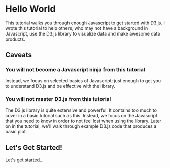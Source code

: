 
# Hello World

This tutorial walks you through enough Javascript to get started with D3.js. I wrote this tutorial to help others, who may not have a background in Javascript, use the D3.js library to visualize data and make awesome data products.

## Caveats

### You will not become a Javascript ninja from this tutorial

Instead, we focus on selected basics of Javascript; just enough to get you to understand D3.js and be effective with the library.

### You will not master D3.js from this tutorial

The D3.js library is quite extensive and powerful. It contains too much to cover in a basic tutorial such as this. Instead, we focus on the Javascript that you need to know in order to not feel lost when using the library. Later on in the tutorial, we'll walk through example D3.js code that produces a basic plot.

## Let's Get Started!

Let's [get started](00_getting_started/getting_started.md)...
